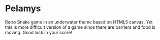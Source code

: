 # Pelamys
Retro Snake game in an underwater theme based on HTML5 canvas. 
Yet this is more difficult version of a game since there are barriers and food is moving.
Good luck in your score!
